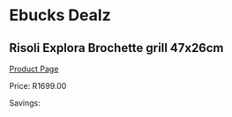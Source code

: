 
# Ebucks Dealz
## Risoli Explora Brochette grill 47x26cm
[Product Page](https://www.ebucks.com/web/shop/productSelected.do?prodId=1162582671&catId=1157659933)

Price: R1699.00

Savings: 


	